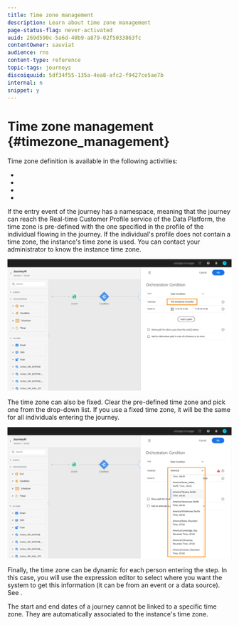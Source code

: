 ```yaml
---
title: Time zone management
description: Learn about time zone management
page-status-flag: never-activated
uuid: 269d590c-5a6d-40b9-a879-02f5033863fc
contentOwner: sauviat
audience: rns
content-type: reference
topic-tags: journeys
discoiquuid: 5df34f55-135a-4ea8-afc2-f9427ce5ae7b
internal: n
snippet: y
---
```



# Time zone management {#timezone_management}

Time zone definition is available in the following activities:

* [](../building-journeys/condition.md#time_condition)
* [](../building-journeys/condition.md#date_condition)
* [](../building-journeys/wait.md#custom)
* [](../building-journeys/wait.md#fixed_date)

If the entry event of the journey has a namespace, meaning that the journey can reach the Real-time Customer Profile service of the Data Platform, the time zone is pre-defined with the one specified in the profile of the individual flowing in the journey. If the individual's profile does not contain a time zone, the instance's time zone is used. You can contact your administrator to know the instance time zone.

![](../assets/journey73.png)

The time zone can also be fixed. Clear the pre-defined time zone and pick one from the drop-down list. If you use a fixed time zone, it will be the same for all individuals entering the journey. 

![](../assets/journey72.png)

Finally, the time zone can be dynamic for each person entering the step. In this case, you will use the expression editor to select where you want the system to get this information (it can be from an event or a data source). See [](../expression/expressionadvanced.md).


The start and end dates of a journey cannot be linked to a specific time zone. They are automatically associated to the instance's time zone.
